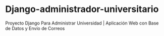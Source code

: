 # Django-administrador-universitario
Proyecto Django Para Administrar Universidad | Aplicación Web con Base de Datos y Envío de Correos
